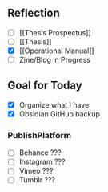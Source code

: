 

## Reflection ##
- [ ] [[Thesis Prospectus]]
- [ ] [[Thesis]]
- [x] [[Operational Manual]]
- [ ] Zine/Blog in Progress

## Goal for Today ##
- [x] Organize what I have
- [x] Obsidian GitHub backup

### PublishPlatform ###
- [ ] Behance ???
- [ ] Instagram ???
- [ ] Vimeo ???
- [ ] Tumblr ???
